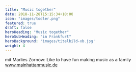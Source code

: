 ```yaml
---
title: "Music together"
date: 2018-11-28T15:15:34+10:00
icon: "images/todler.png"
featured: true
draft: false
heroHeading: "Music together"
heroSubHeading: "in Frankfurt"
heroBackground: 'images/titelbild-xb.jpg'
weight: 4
---
```

mit Marlies Zornow: Like to have fun making music as a family www.mainhattanmusic.de

